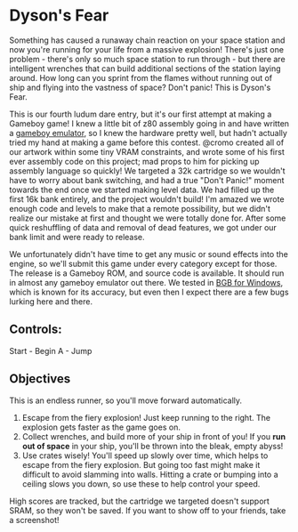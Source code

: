 # Dyson's Fear

Something has caused a runaway chain reaction on your space station and now you're running for your life from a massive explosion! There's just one problem - there's only so much space station to run through - but there are intelligent wrenches that can build additional sections of the station laying around. How long can you sprint from the flames without running out of ship and flying into the vastness of space? Don't panic! This is Dyson's Fear.

This is our fourth ludum dare entry, but it's our first attempt at making a Gameboy game! I knew a little bit of z80 assembly going in and have written a [gameboy emulator](https://github.com/zeta0134/LuaGB), so I knew the hardware pretty well, but hadn't actually tried my hand at making a game before this contest. @cromo created all of our artwork within some tiny VRAM constraints, and wrote some of his first ever assembly code on this project; mad props to him for picking up assembly language so quickly! We targeted a 32k cartridge so we wouldn't have to worry about bank switching, and had a true "Don't Panic!" moment towards the end once we started making level data. We had filled up the first 16k bank entirely, and the project wouldn't build! I'm amazed we wrote enough code and levels to make that a remote possibility, but we didn't realize our mistake at first and thought we were totally done for. After some quick reshuffling of data and removal of dead features, we got under our bank limit and were ready to release.

We unfortunately didn't have time to get any music or sound effects into the engine, so we'll submit this game under every category except for those. The release is a Gameboy ROM, and source code is available. It should run in almost any gameboy emulator out there. We tested in [BGB for Windows](http://bgb.bircd.org/), which is known for its accuracy, but even then I expect there are a few bugs lurking here and there.

## Controls:

Start - Begin
A - Jump

## Objectives

This is an endless runner, so you'll move forward automatically.

1. Escape from the fiery explosion! Just keep running to the right. The explosion gets faster as the game goes on.
2. Collect wrenches, and build more of your ship in front of you! If you **run out of space** in your ship, you'll be thrown into the bleak, empty abyss!
3. Use crates wisely! You'll speed up slowly over time, which helps to escape from the fiery explosion. But going too fast might make it difficult to avoid slamming into walls. Hitting a crate or bumping into a ceiling slows you down, so use these to help control your speed.

High scores are tracked, but the cartridge we targeted doesn't support SRAM, so they won't be saved. If you want to show off to your friends, take a screenshot!

